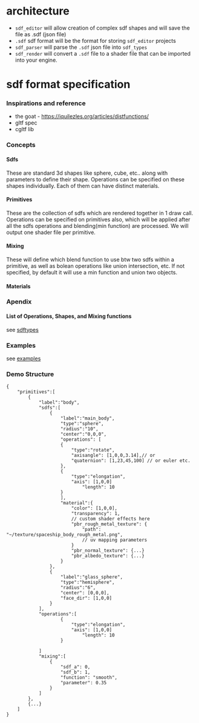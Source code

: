 # architecture
* `sdf_editor` will allow creation of complex sdf shapes and will save the file as .sdf (json file)
* `.sdf` sdf format will be the format for storing `sdf_editor` projects
* `sdf_parser` will parse the `.sdf` json file into `sdf_types`
* `sdf_render` will convert a `.sdf` file to a shader file that can be imported into your engine.
# sdf format specification
### Inspirations and reference
* the goat - https://iquilezles.org/articles/distfunctions/
* gltf spec
* cgltf lib
### Concepts
#### Sdfs
These are standard 3d shapes like sphere, cube, etc.. along with parameters to define their shape.
Operations can be specified on these shapes individually.
Each of them can have distinct materials.
#### Primitives
These are the collection of sdfs which are rendered together in 1 draw call.
Operations can be specified on primitives also, which will be applied after all the sdfs operations and blending(min function) are processed. We will output one shader file per primitive.
#### Mixing
These will define which blend function to use btw two sdfs within a primitive, as well as bolean operations like union intersection, etc.
If not specified, by default it will use a min function and union two objects.
#### Materials
### Apendix
#### List of Operations, Shapes, and Mixing functions
see [sdftypes](./sdf_parser/sdf_types.h)
### Examples
see [examples](./examples)
### Demo Structure
```
{
	"primitives":[
        {
            "label":"body",
            "sdfs":[
                {
                    "label":"main_body",
                    "type":"sphere",
                    "radius":"10",
                    "center":"0,0,0",
                    "operations": [
                    {
                        "type":"rotate",
                        "axisangle": [1,0,0,3.14],// or
                        "quaternion": [1,23,45,100] // or euler etc.
                    },
                    {
                        "type":"elongation",
                        "axis": [1,0,0]
                            "length": 10
                    }
                    ],
                    "material":{
                        "color": [1,0,0],
                        "transparency": 1,
                        // custom shader effects here
                        "pbr_rough_metal_texture": {
                            "path": "~/texture/spaceship_body_rough_metal.png",
                            // uv mapping parameters
                        }
                        "pbr_normal_texture": {...}
                        "pbr_albedo_texture": {...}
                    }
                },
                {
                    "label":"glass_sphere",
                    "type":"hemisphere",
                    "radius":"6",
                    "center": [0,0,0],
                    "face_dir": [1,0,0]
                }
            ],
            "operations":[
                    {
                        "type":"elongation",
                        "axis": [1,0,0]
                            "length": 10
                    }
                
            ]
            "mixing":[
                {
                    "sdf_a": 0,
                    "sdf_b": 1,
                    "function": "smooth",
                    "parameter": 0.35
                }
            ]
        },
        {...}
    ]
}
```
